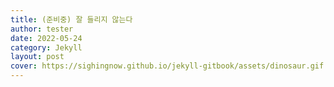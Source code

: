 ```yaml
---
title: (준비중) 잘 들리지 않는다
author: tester
date: 2022-05-24
category: Jekyll
layout: post
cover: https://sighingnow.github.io/jekyll-gitbook/assets/dinosaur.gif
---
```



